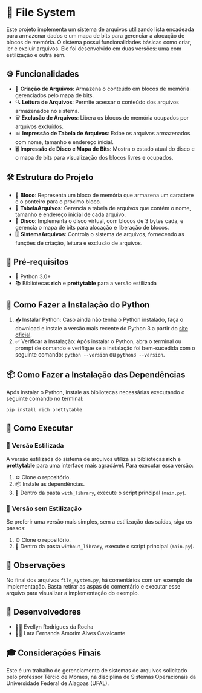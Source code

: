 # 📂 File System
<p>Este projeto implementa um sistema de arquivos utilizando lista encadeada para armazenar dados e um mapa de bits para gerenciar a alocação de blocos de memória. O sistema possui funcionalidades básicas como criar, ler e excluir arquivos. Ele foi desenvolvido em duas versões: uma com estilização e outra sem.</p>

## ⚙️ Funcionalidades
<ul>
  <li>📄 <strong>Criação de Arquivos</strong>: Armazena o conteúdo em blocos de memória gerenciados pelo mapa de bits.</li>
  <li>🔍 <strong>Leitura de Arquivos</strong>: Permite acessar o conteúdo dos arquivos armazenados no sistema.</li>
  <li>🗑️ <strong>Exclusão de Arquivos</strong>: Libera os blocos de memória ocupados por arquivos excluídos.</li>
  <li>📊 <strong>Impressão de Tabela de Arquivos</strong>: Exibe os arquivos armazenados com nome, tamanho e endereço inicial.</li>
  <li>🖥️ <strong>Impressão de Disco e Mapa de Bits</strong>: Mostra o estado atual do disco e o mapa de bits para visualização dos blocos livres e ocupados.</li>
</ul>

## 🛠️ Estrutura do Projeto
<ul>
  <li>🧱 <strong>Bloco</strong>: Representa um bloco de memória que armazena um caractere e o ponteiro para o próximo bloco.</li>
  <li>📂 <strong>TabelaArquivos</strong>: Gerencia a tabela de arquivos que contém o nome, tamanho e endereço inicial de cada arquivo.</li>
  <li>💾 <strong>Disco</strong>: Implementa o disco virtual, com blocos de 3 bytes cada, e gerencia o mapa de bits para alocação e liberação de blocos.</li>
  <li>🗄️ <strong>SistemaArquivos</strong>: Controla o sistema de arquivos, fornecendo as funções de criação, leitura e exclusão de arquivos.</li>
</ul>

## 🧩 Pré-requisitos
<ul>
  <li>🐍 Python 3.0+</li>
  <li>📚 Bibliotecas <strong>rich</strong> e <strong>prettytable</strong> para a versão estilizada</li>
</ul>

## 🐍 Como Fazer a Instalação do Python
<ol>
  <li>📥 Instalar Python: Caso ainda não tenha o Python instalado, faça o download e instale a versão mais recente do Python 3 a partir do <a href="https://www.python.org/downloads/">site oficial</a>.</li>
  <li>✅ Verificar a Instalação: Após instalar o Python, abra o terminal ou prompt de comando e verifique se a instalação foi bem-sucedida com o seguinte comando: <code>python --version</code> ou <code>python3 --version</code>.</li>
</ol>

## 📦 Como Fazer a Instalação das Dependências
<p>Após instalar o Python, instale as bibliotecas necessárias executando o seguinte comando no terminal:</p>

<pre><code>pip install rich prettytable</code></pre>

## 🚀 Como Executar

### 🎨 Versão Estilizada
<p>A versão estilizada do sistema de arquivos utiliza as bibliotecas <strong>rich</strong> e <strong>prettytable</strong> para uma interface mais agradável. Para executar essa versão:</p>
<ol>
  <li>⚙️ Clone o repositório.</li>
  <li>📦 Instale as dependências.</li>
  <li>📁 Dentro da pasta <code>with_library</code>, execute o script principal (<code>main.py</code>).</li>
</ol>

### 🔧 Versão sem Estilização
<p>Se preferir uma versão mais simples, sem a estilização das saídas, siga os passos:</p>
<ol>
  <li>⚙️ Clone o repositório.</li>
  <li>📁 Dentro da pasta <code>without_library</code>, execute o script principal (<code>main.py</code>).</li>
</ol>

## 📝 Observações
<p>No final dos arquivos <code>file_system.py</code>, há comentários com um exemplo de implementação. Basta retirar as aspas do comentário e executar esse arquivo para visualizar a implementação do exemplo.</p>

## 👥 Desenvolvedores
<ul>
  <li>👩‍💻 Evellyn Rodrigues da Rocha</li>
  <li>👩‍💻 Lara Fernanda Amorim Alves Cavalcante</li>
</ul>

## 🎓 Considerações Finais
<p>Este é um trabalho de gerenciamento de sistemas de arquivos solicitado pelo professor Tércio de Moraes, na disciplina de Sistemas Operacionais da Universidade Federal de Alagoas (UFAL).</p>
